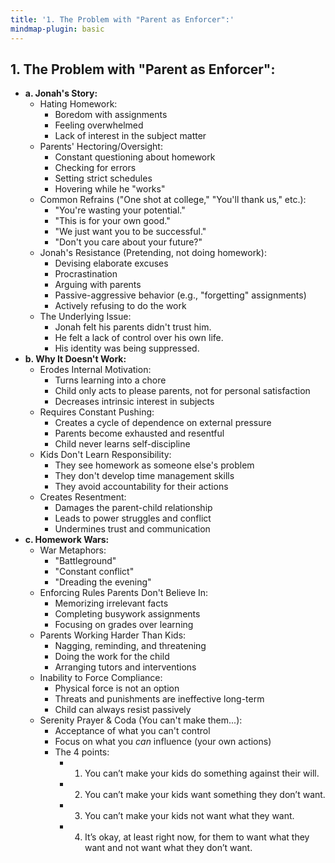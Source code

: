 ```yaml
---
title: '1. The Problem with "Parent as Enforcer":'
mindmap-plugin: basic
---
```

## 1. The Problem with "Parent as Enforcer":
- **a. Jonah's Story:**
	- Hating Homework:
		- Boredom with assignments
		- Feeling overwhelmed
		- Lack of interest in the subject matter
	- Parents' Hectoring/Oversight:
		- Constant questioning about homework
		- Checking for errors
		- Setting strict schedules
		- Hovering while he "works"
	- Common Refrains ("One shot at college," "You'll thank us," etc.):
		- "You're wasting your potential."
		- "This is for your own good."
		- "We just want you to be successful."
		- "Don't you care about your future?"
	- Jonah's Resistance (Pretending, not doing homework):
		- Devising elaborate excuses
		- Procrastination
		- Arguing with parents
		- Passive-aggressive behavior (e.g., "forgetting" assignments)
		- Actively refusing to do the work
	- The Underlying Issue:
		- Jonah felt his parents didn't trust him.
		- He felt a lack of control over his own life.
		- His identity was being suppressed.
- **b. Why It Doesn't Work:**
	- Erodes Internal Motivation:
		- Turns learning into a chore
		- Child only acts to please parents, not for personal satisfaction
		- Decreases intrinsic interest in subjects
	- Requires Constant Pushing:
		- Creates a cycle of dependence on external pressure
		- Parents become exhausted and resentful
		- Child never learns self-discipline
	- Kids Don't Learn Responsibility:
		- They see homework as someone else's problem
		- They don't develop time management skills
		- They avoid accountability for their actions
	- Creates Resentment:
		- Damages the parent-child relationship
		- Leads to power struggles and conflict
		- Undermines trust and communication
- **c. Homework Wars:**
	- War Metaphors:
		- "Battleground"
		- "Constant conflict"
		- "Dreading the evening"
	- Enforcing Rules Parents Don't Believe In:
		- Memorizing irrelevant facts
		- Completing busywork assignments
		- Focusing on grades over learning
	- Parents Working Harder Than Kids:
		- Nagging, reminding, and threatening
		- Doing the work for the child
		- Arranging tutors and interventions
	- Inability to Force Compliance:
		- Physical force is not an option
		- Threats and punishments are ineffective long-term
		- Child can always resist passively
	- Serenity Prayer & Coda (You can't make them...):
		- Acceptance of what you can't control
		- Focus on what you _can_ influence (your own actions)
		- The 4 points:
			- 1. You can’t make your kids do something against their will.
			- 2. You can’t make your kids want something they don’t want.
			- 3. You can’t make your kids not want what they want.
			- 4. It’s okay, at least right now, for them to want what they want and not want what they don’t want.
